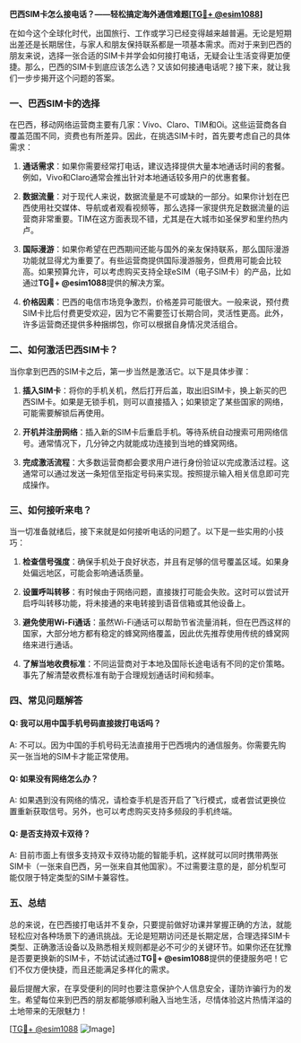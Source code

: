 **巴西SIM卡怎么接电话？——轻松搞定海外通信难题[[TG💪+ @esim1088](https://t.me/s/esim1088)]**

在如今这个全球化时代，出国旅行、工作或学习已经变得越来越普遍。无论是短期出差还是长期居住，与家人和朋友保持联系都是一项基本需求。而对于来到巴西的朋友来说，选择一张合适的SIM卡并学会如何接打电话，无疑会让生活变得更加便捷。那么，巴西的SIM卡到底应该怎么选？又该如何接通电话呢？接下来，就让我们一步步揭开这个问题的答案。

### 一、巴西SIM卡的选择

在巴西，移动网络运营商主要有几家：Vivo、Claro、TIM和Oi。这些运营商各自覆盖范围不同，资费也有所差异。因此，在挑选SIM卡时，首先要考虑自己的具体需求：

1. **通话需求**：如果你需要经常打电话，建议选择提供大量本地通话时间的套餐。例如，Vivo和Claro通常会推出针对本地通话较多用户的优惠套餐。
   
2. **数据流量**：对于现代人来说，数据流量是不可或缺的一部分。如果你计划在巴西使用社交媒体、导航或者观看视频等，那么选择一家提供充足数据流量的运营商非常重要。TIM在这方面表现不错，尤其是在大城市如圣保罗和里约热内卢。

3. **国际漫游**：如果你希望在巴西期间还能与国外的亲友保持联系，那么国际漫游功能就显得尤为重要了。有些运营商提供国际漫游服务，但费用可能会比较高。如果预算允许，可以考虑购买支持全球eSIM（电子SIM卡）的产品，比如通过**TG💪+ @esim1088**提供的解决方案。

4. **价格因素**：巴西的电信市场竞争激烈，价格差异可能很大。一般来说，预付费SIM卡比后付费更受欢迎，因为它不需要签订长期合同，灵活性更高。此外，许多运营商还提供多种捆绑包，你可以根据自身情况灵活组合。

### 二、如何激活巴西SIM卡？

当你拿到巴西的SIM卡之后，第一步当然是激活它。以下是具体步骤：

1. **插入SIM卡**：将你的手机关机，然后打开后盖，取出旧SIM卡，换上新买的巴西SIM卡。如果是无锁手机，则可以直接插入；如果锁定了某些国家的网络，可能需要解锁后再使用。

2. **开机并注册网络**：插入新的SIM卡后重启手机。等待系统自动搜索可用网络信号。通常情况下，几分钟之内就能成功连接到当地的蜂窝网络。

3. **完成激活流程**：大多数运营商都会要求用户进行身份验证以完成激活过程。这通常可以通过发送一条短信至指定号码来实现。按照提示输入相关信息即可完成操作。

### 三、如何接听来电？

当一切准备就绪后，接下来就是如何接听电话的问题了。以下是一些实用的小技巧：

1. **检查信号强度**：确保手机处于良好状态，并且有足够的信号覆盖区域。如果身处偏远地区，可能会影响通话质量。

2. **设置呼叫转移**：有时候由于网络问题，直接拨打可能会失败。这时可以尝试开启呼叫转移功能，将未接通的来电转接到语音信箱或其他设备上。

3. **避免使用Wi-Fi通话**：虽然Wi-Fi通话可以帮助节省流量消耗，但在巴西这样的国家，大部分地方都有稳定的蜂窝网络覆盖，因此优先推荐使用传统的蜂窝网络来进行通话。

4. **了解当地收费标准**：不同运营商对于本地及国际长途电话有不同的定价策略。事先了解清楚收费标准有助于合理规划通话时间和频率。

### 四、常见问题解答

#### Q: 我可以用中国手机号码直接拨打电话吗？
A: 不可以。因为中国的手机号码无法直接用于巴西境内的通信服务。你需要先购买一张当地的SIM卡才能正常使用。

#### Q: 如果没有网络怎么办？
A: 如果遇到没有网络的情况，请检查手机是否开启了飞行模式，或者尝试更换位置重新获取信号。另外，也可以考虑购买支持多频段的手机终端。

#### Q: 是否支持双卡双待？
A: 目前市面上有很多支持双卡双待功能的智能手机，这样就可以同时携带两张SIM卡（一张来自巴西，另一张来自其他国家）。不过需要注意的是，部分机型可能仅限于特定类型的SIM卡兼容性。

### 五、总结

总的来说，在巴西接打电话并不复杂，只要提前做好功课并掌握正确的方法，就能轻松应对各种场景下的通讯挑战。无论是短期访问还是长期定居，合理选择SIM卡类型、正确激活设备以及熟悉相关规则都是必不可少的关键环节。如果你还在犹豫是否要更换新的SIM卡，不妨试试通过**TG💪+ @esim1088**提供的便捷服务吧！它们不仅方便快捷，而且还能满足多样化的需求。

最后提醒大家，在享受便利的同时也要注意保护个人信息安全，谨防诈骗行为的发生。希望每位来到巴西的朋友都能够顺利融入当地生活，尽情体验这片热情洋溢的土地带来的无限魅力！

[[TG💪+ @esim1088](https://t.me/s/esim1088) ![Image](https://i.postimg.cc/4NQfJmqS/Snipaste-2025-05-13-00-14-12.png)]